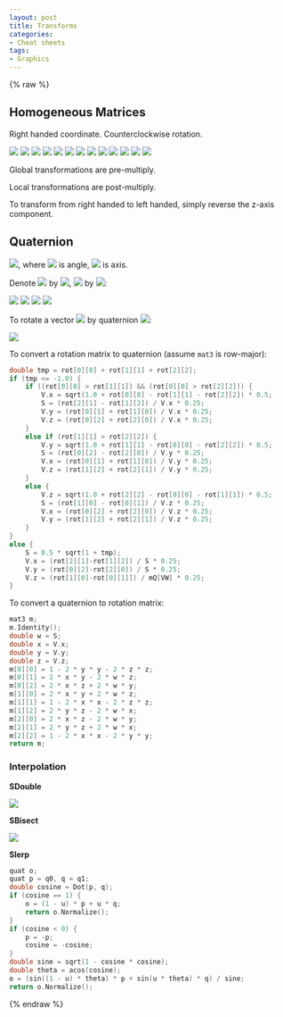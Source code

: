 ```yaml
---
layout: post
title: Transforms
categories:
- Cheat sheets
tags:
- Graphics
---
```


{% raw %}

## Homogeneous Matrices

Right handed coordinate. Counterclockwise rotation.

<img src="http://latex.codecogs.com/svg.latex?S = \begin{pmatrix} S & 0 & 0 & 0 \\ 0 & S & 0 & 0 \\ 0 & 0 & S & 1\end{pmatrix}">

<img src="http://latex.codecogs.com/svg.latex?T = \left ( \begin{array}{c|c} I & \vec{d} \\ \hline  0 & 1 \end{array} \right )">

<img src="http://latex.codecogs.com/svg.latex?R_x = \begin{pmatrix} 1 & 0 & 0 \\ 0 & \cos{\theta_x} & -\sin{\theta_x} \\ 0 & \sin{\theta_x} & \cos{\theta_x} \end{pmatrix} ">

<img src="http://latex.codecogs.com/svg.latex?R_y = \begin{pmatrix} \cos{\theta_y} & 0 & \sin{\theta_y} \\ 0 & 1 & 0 \\-\sin{\theta_y} & 0 & \cos{\theta_y} \end{pmatrix} ">

<img src="http://latex.codecogs.com/svg.latex?R_z = \begin{pmatrix} \cos{\theta_z} & -\sin{\theta_z} & 0 \\ \sin{\theta_z} & \cos{\theta_z} & 0 \\ 0 & 0 & 1 \end{pmatrix} ">

<img src="http://latex.codecogs.com/svg.latex?R_{yzx} = \begin{pmatrix} c_y c_z & s_y s_x - c_y c_x s_z & c_x s_y + c_y s_z s_x \\  s_z & c_z c_x & - c_z s_x \\ - c_z s_y & c_y s_x + c_x s_y s_z & c_y c_x - s_y s_z s_x \end{pmatrix}">

<img src="http://latex.codecogs.com/svg.latex?R_{xzy} = \begin{pmatrix} c_z c_y & - s_z & c_z s_y \\ s_x s_y + c_x c_y s_z & c_x c_z & c_x s_z s_y - c_y s_x \\ c_y s_x s_z - c_x s_y & c_z s_x & c_x c_y + s_x s_z s_y \end{pmatrix}">

<img src="http://latex.codecogs.com/svg.latex?R_{zyx} = \begin{pmatrix}  c_z c_y & c_z s_y s_x - c_x s_z & s_z s_x + c_z c_x s_y \\  c_y s_z & c_z c_x + s_z s_y s_x & c_x s_z s_y - c_z s_x \\  - s_y & c_y s_x & c_y c_x  \end{pmatrix}">

<img src="http://latex.codecogs.com/svg.latex?R_{zxy} = \begin{pmatrix} c_z c_y - s_z s_x s_y & - c_x s_z & c_z s_y + c_y s_z s_x \\ c_y s_z + c_z s_x s_y & c_z c_x & s_z s_y - c_z c_y s_x \\ - c_x s_y & s_x & c_x c_y \end{pmatrix}">

<img src="http://latex.codecogs.com/svg.latex?R_{xyz} = \begin{pmatrix} c_y c_z & - c_y s_z & s_y \\ c_x s_z + c_z s_x s_y & c_x c_z - s_x s_y s_z & - c_y s_x \\ s_x s_z - c_x c_z s_y & c_z s_x + c_x s_y s_z & c_x c_y \end{pmatrix}">

<img src="http://latex.codecogs.com/svg.latex?R_{yxz} = \begin{pmatrix} c_y c_z + s_y s_x s_z & c_z s_y s_x - c_y s_z & c_x s_y \\ c_x s_z & c_x c_z & - s_x \\ c_y s_x s_z - c_z s_y & c_y c_z s_x + s_y s_z & c_y c_x \end{pmatrix}">

<img src="http://latex.codecogs.com/svg.latex?H = S \times R \times T">

<img src="http://latex.codecogs.com/svg.latex?H^{-1} = \left ( \begin{array}{c|c} \frac{1}{S} \times R^T & -R^T \times \vec{d} \\ \hline  0 & 1 \end{array} \right )">

Global transformations are pre-multiply.

Local transformations are post-multiply.

To transform from right handed to left handed, simply reverse the z-axis component.

## Quaternion

<img src="http://latex.codecogs.com/svg.latex?\vec{q} = \binom{\cos{\frac{\theta}{2}}}{\sin{\frac{\theta}{2}} \cdot \hat{u}}">, where <img src="http://latex.codecogs.com/svg.latex?\theta"> is angle, <img src="http://latex.codecogs.com/svg.latex?\hat{u}"> is axis.

Denote <img src="http://latex.codecogs.com/svg.latex?\cos{\frac{\theta}{2}}"> by <img src="http://latex.codecogs.com/svg.latex?S">, <img src="http://latex.codecogs.com/svg.latex?\sin{\frac{\theta}{2}}\cdot \hat{u}"> by <img src="http://latex.codecogs.com/svg.latex?\vec{V}">:

<img src="http://latex.codecogs.com/svg.latex?\vec{q}_1 + \vec{q}_2 = \binom{S_1 + S_2}{\vec{V}_1 + \vec{V}_2}">

<img src="http://latex.codecogs.com/svg.latex?\vec{q}_1 \times \vec{q}_2 = \binom{S_1 S_2 - \vec{V}_1 \vec{V}_2}{S_1\vec{V}_2+S_2\vec{V}_1+\vec{V}_1\times\vec{V}_2}">

<img src="http://latex.codecogs.com/svg.latex?\left\| \vec{q} \right\| = \sqrt{S^2 + \left\| \vec{V} \right\| ^2}">

<img src="http://latex.codecogs.com/svg.latex?\vec{q}^{-1} = \frac{1}{\left\| \vec{q} \right\|^2} \binom{S}{-\vec{V}}">

To rotate a vector <img src="http://latex.codecogs.com/svg.latex?\vec{p}"> by quaternion <img src="http://latex.codecogs.com/svg.latex?\vec{q}">: 

<img src="http://latex.codecogs.com/svg.latex?\vec{q} \cdot \binom{0}{\vec{p}} \cdot \vec{q}^{-1}">

To convert a rotation matrix to quaternion (assume `mat3` is row-major):

```cpp
double tmp = rot[0][0] + rot[1][1] + rot[2][2];
if (tmp <= -1.0) {
    if ((rot[0][0] > rot[1][1]) && (rot[0][0] > rot[2][2])) {
        V.x = sqrt(1.0 + rot[0][0] - rot[1][1] - rot[2][2]) * 0.5;
        S = (rot[2][1] - rot[1][2]) / V.x * 0.25;
        V.y = (rot[0][1] + rot[1][0]) / V.x * 0.25;
        V.z = (rot[0][2] + rot[2][0]) / V.x * 0.25;
    }
    else if (rot[1][1] > rot[2][2]) {
        V.y = sqrt(1.0 + rot[1][1] - rot[0][0] - rot[2][2]) * 0.5;
        S = (rot[0][2] - rot[2][0]) / V.y * 0.25;
        V.x = (rot[0][1] + rot[1][0]) / V.y * 0.25;
        V.z = (rot[1][2] + rot[2][1]) / V.y * 0.25;
    }
    else {
        V.z = sqrt(1.0 + rot[2][2] - rot[0][0] - rot[1][1]) * 0.5;
        S = (rot[1][0] - rot[0][1]) / V.z * 0.25;
        V.x = (rot[0][2] + rot[2][0]) / V.z * 0.25;
        V.y = (rot[1][2] + rot[2][1]) / V.z * 0.25;
    }
}
else {
    S = 0.5 * sqrt(1 + tmp);
    V.x = (rot[2][1]-rot[1][2]) / S * 0.25;
    V.y = (rot[0][2]-rot[2][0]) / S * 0.25;
    V.z = (rot[1][0]-rot[0][1]]) / mQ[VW] * 0.25;
}
```

To convert a quaternion to rotation matrix:

```cpp
mat3 m;
m.Identity();
double w = S;
double x = V.x;
double y = V.y;
double z = V.z;
m[0][0] = 1 - 2 * y * y - 2 * z * z;
m[0][1] = 2 * x * y - 2 * w * z;
m[0][2] = 2 * x * z + 2 * w * y;
m[1][0] = 2 * x * y + 2 * w * z;
m[1][1] = 1 - 2 * x * x - 2 * z * z;
m[1][2] = 2 * y * z - 2 * w * x;
m[2][0] = 2 * x * z - 2 * w * y;
m[2][1] = 2 * y * z + 2 * w * x;
m[2][2] = 1 - 2 * x * x - 2 * y * y;
return m;
```

### Interpolation

**SDouble**

<img src="http://latex.codecogs.com/svg.latex?(2\cdot q_1 \cdot q_2)\cdot q_2 - q_1">

**SBisect**

<img src="http://latex.codecogs.com/svg.latex?\frac{q_1+q_2}{\left \| q_1+q_2 \right \|}">

**Slerp**

```cpp
quat o;
quat p = q0, q = q1;
double cosine = Dot(p, q);
if (cosine == 1) {
    o = (1 - u) * p + u * q;
    return o.Normalize();
}
if (cosine < 0) {
    p = -p;
    cosine = -cosine;
}
double sine = sqrt(1 - cosine * cosine);
double theta = acos(cosine);
o = (sin((1 - u) * theta) * p + sin(u * theta) * q) / sine;
return o.Normalize();
```

{% endraw %}
